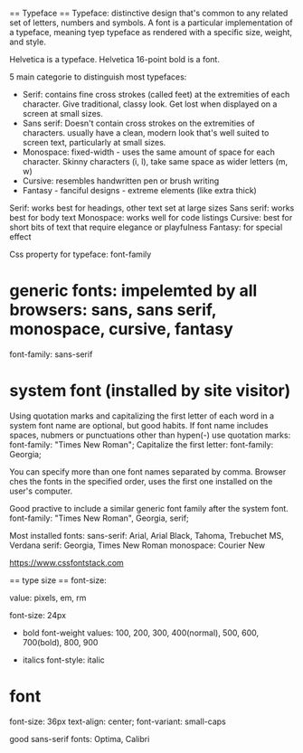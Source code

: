 == Typeface ==
Typeface: distinctive design that's common to any related set of letters, numbers and symbols.
A font is a particular implementation of a typeface, meaning tyep typeface as rendered with a specific size, weight, and style.

Helvetica is a typeface. Helvetica 16-point bold is a font.

5 main categorie to distinguish most typefaces:
- Serif: contains fine cross strokes (called feet) at the extremities of each character. Give traditional, classy look. Get lost when displayed on a screen at small sizes.
- Sans serif: Doesn't contain cross strokes on the extremities of characters. usually have a clean, modern look that's well suited to screen text, particularly at small sizes.
- Monospace: fixed-width - uses the same amount of space for each character. Skinny characters (i, l), take same space as wider letters (m, w)
- Cursive: resembles handwritten pen or brush writing
- Fantasy - fanciful designs - extreme elements (like extra thick)

Serif: works best for headings, other text set at large sizes
Sans serif: works best for body text
Monospace: works well for code listings
Cursive: best for short bits of text that require elegance or playfulness
Fantasy: for special effect

Css property for typeface: font-family

# generic fonts: impelemted by all browsers: sans, sans serif, monospace, cursive, fantasy
font-family: sans-serif

# system font (installed by site visitor)
Using quotation marks and capitalizing the first letter of each word in a system font name are optional, but good habits.
If font name includes spaces, nubmers or punctuations other than hypen(-) use quotation marks:
font-family: "Times New Roman";
Capitalize the first letter:
font-family: Georgia;

You can specify more than one font names separated by comma. Browser ches the fonts in the specified order, uses the first one installed on the user's computer.

Good practive to include a similar generic font family after the system font.
font-family: "Times New Roman", Georgia, serif;

Most installed fonts:
sans-serif: Arial, Arial Black, Tahoma, Trebuchet MS, Verdana
serif: Georgia, Times New Roman
monospace: Courier New

https://www.cssfontstack.com

== type size ==
font-size: <value>

value: pixels, em, rm

font-size: 24px

- bold
font-weight values:
100, 200, 300, 400(normal), 500, 600, 700(bold), 800, 900

- italics
font-style: italic


# font
font-size: 36px
text-align: center;
font-variant: small-caps



good sans-serif fonts: Optima, Calibri
